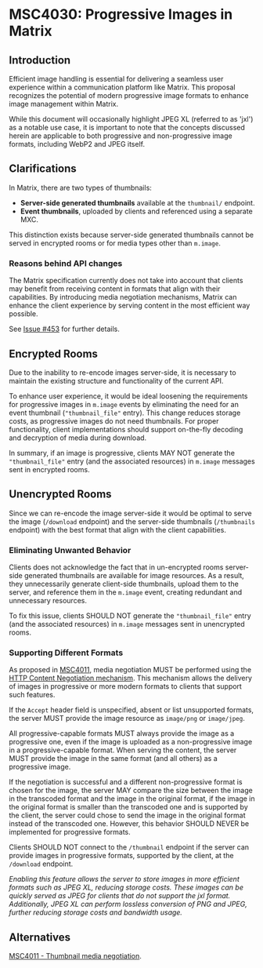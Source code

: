 # MSC4030: Progressive Images in Matrix

## Introduction

Efficient image handling is essential for delivering a seamless user experience within a communication platform like Matrix.
This proposal recognizes the potential of modern progressive image formats to enhance image management within Matrix.

While this document will occasionally highlight JPEG XL (referred to as 'jxl') as a notable use case, it is important to note
that the concepts discussed herein are applicable to both progressive and non-progressive image formats,
including WebP2 and JPEG itself.

## Clarifications

In Matrix, there are two types of thumbnails:

- **Server-side generated thumbnails** available at the `thumbnail/` endpoint.
- **Event thumbnails**, uploaded by clients and referenced using a separate MXC.

This distinction exists because server-side generated thumbnails cannot be served in encrypted rooms or for media types other than `m.image`.

### Reasons behind API changes

The Matrix specification currently does not take into account that clients may benefit from receiving content in formats
that align with their capabilities. By introducing media negotiation mechanisms, Matrix can enhance the client experience
by serving content in the most efficient way possible.

See [Issue #453](https://github.com/matrix-org/matrix-spec/issues/453) for further details.

## Encrypted Rooms

Due to the inability to re-encode images server-side, it is necessary to maintain the existing structure and functionality of the current API.

To enhance user experience, it would be ideal loosening the requirements for progressive images in `m.image` events
by eliminating the need for an event thumbnail (`"thumbnail_file"` entry). This change reduces storage costs,
as progressive images do not need thumbnails. For proper functionality, client implementations should support on-the-fly
decoding and decryption of media during download.

In summary, if an image is progressive, clients MAY NOT generate the `"thumbnail_file"` entry (and the associated resources)
in `m.image` messages sent in encrypted rooms.

## Unencrypted Rooms

Since we can re-encode the image server-side it would be optimal to serve the image (`/download` endpoint) and the server-side thumbnails
(`/thumbnails` endpoint) with the best format that align with the client capabilities.

### Eliminating Unwanted Behavior

Clients does not acknowledge the fact that in un-encrypted rooms server-side generated thumbnails are available for image resources.
As a result, they unnecessarily generate client-side thumbnails, upload them to the server, and reference them in the `m.image` event,
creating redundant and unnecessary resources.

To fix this issue, clients SHOULD NOT generate the `"thumbnail_file"` entry (and the associated resources) in `m.image` messages
sent in unencrypted rooms.

### Supporting Different Formats

As proposed in [MSC4011](https://github.com/matrix-org/matrix-spec-proposals/pull/4011), media negotiation MUST be performed
using the [HTTP Content Negotiation mechanism](https://developer.mozilla.org/en-US/docs/Web/HTTP/Content_negotiation).
This mechanism allows the delivery of images in progressive or more modern formats to clients that support such features.

If the `Accept` header field is unspecified, absent or list unsupported formats, the server MUST provide the image resource
as `image/png` or `image/jpeg`.

All progressive-capable formats MUST always provide the image as a progressive one, even if the image is uploaded
as a non-progressive image in a progressive-capable format. When serving the content, the server MUST provide the image
in the same format (and all others) as a progressive image.

If the negotiation is successful and a different non-progressive format is chosen for the image, the server MAY compare
the size between the image in the transcoded format and the image in the original format, if the image in the original format
is smaller than the transcoded one and is supported by the client, the server could chose to send the image in
the original format instead of the transcoded one. However, this behavior SHOULD NEVER be implemented for progressive formats.

Clients SHOULD NOT connect to the `/thumbnail` endpoint if the server can provide images in progressive formats,
supported by the client, at the `/download` endpoint.

*Enabling this feature allows the server to store images in more efficient formats such as JPEG XL, reducing storage costs.
These images can be quickly served as JPEG for clients that do not support the jxl format. Additionally,
JPEG XL can perform lossless conversion of PNG and JPEG, further reducing storage costs and bandwidth usage.*

## Alternatives

[MSC4011 - Thumbnail media negotiation](https://github.com/matrix-org/matrix-spec-proposals/blob/clokep/thumbnail-media-negotiation/proposals/4011-thumbnail-media-negotiation.md).
